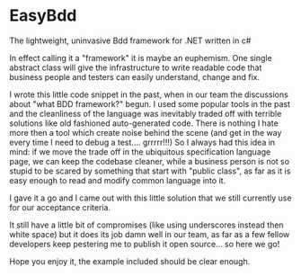 # EasyBdd
The lightweight, uninvasive Bdd framework for .NET written in c#

In effect calling it a "framework" it is maybe an euphemism. One single abstract class will give the infrastructure to write readable code that business people and testers can easily understand, change and fix.

I wrote this little code snippet in the past, when in our team the discussions about "what BDD framework?" begun. I used some popular tools in the past and the cleanliness of the language was inevitably traded off with terrible solutions like old fashioned auto-generated code. There is nothing I hate more then a tool which create noise behind the scene (and get in the way every time I need to debug a test.... grrrrr!!!) So I always had this idea in mind: if we move the trade off in the ubiquitous specification language page, we can keep the codebase cleaner, while a business person is not so stupid to be scared by something that start with "public class", as far as it is easy enough to read and modify common language into it.

I gave it a go and I came out with this little solution that we still currently use for our acceptance criteria.

It still have a little bit of compromises (like using underscores instead then white space) but it does its job damn well in our team, as far as a few fellow developers keep pestering me to publish it open source... so here we go!

Hope you enjoy it, the example included should be clear enough.
